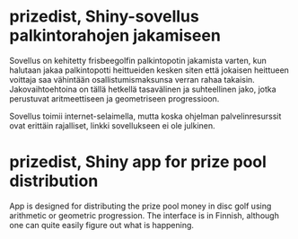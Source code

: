 # prizedist, Shiny-sovellus palkintorahojen jakamiseen

Sovellus on kehitetty frisbeegolfin palkintopotin jakamista varten, kun halutaan jakaa palkintopotti heittueiden kesken siten että jokaisen heittueen voittaja saa vähintään osallistumismaksunsa verran rahaa takaisin. Jakovaihtoehtoina on tällä hetkellä tasavälinen ja suhteellinen jako, jotka perustuvat aritmeettiseen ja geometriseen progressioon.


Sovellus toimii internet-selaimella, mutta koska ohjelman palvelinresurssit ovat erittäin rajalliset, 
linkki sovellukseen ei ole julkinen.

# prizedist, Shiny app for prize pool distribution

App is designed for distributing the prize pool money in disc golf using arithmetic or geometric progression. The interface is in Finnish, although one can quite easily figure out what is happening.
